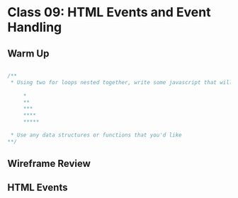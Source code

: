 # Class 09: HTML Events and Event Handling


## Warm Up

```javascript

/**
 * Using two for loops nested together, write some javascript that will print into the console this pattern:
 
     *
     ** 
     ***
     ****
     *****
 
 * Use any data structures or functions that you'd like
**/

```

## Wireframe Review

## HTML Events
